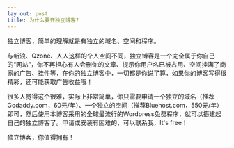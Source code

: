 ```yaml
---
lay out: post
title: 为什么要开独立博客?
---
```


独立博客，简单的理解就是有独立的域名、空间和程序。

与新浪、Qzone、人人这样的个人空间不同，独立博客是一个完全属于你自己的“网站”，你不再担心有人会删你的文章、提示你用户名已被占用、空间挂满了商家的广告、挂件等，在你的独立博客中，一切都是你说了算，如果你的博客写得很精彩，还可能获取广告收益哦！

很多人觉得这个很难，实际上非常简单，你只需要申请一个独立的域名（推荐Godaddy.com，60元/年）、一个独立的空间（推荐Bluehost.com，550元/年）即可，然后使用本博客采用的全球最流行的Wordpress免费程序，就可以搭建起自己的独立博客了。申请或安装有困难的，可以联系我，It's free！

独立博客，你值得拥有！
